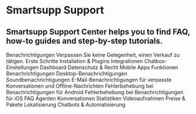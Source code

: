 # Smartsupp Support
## Smartsupp Support Center helps you to find FAQ, how-to guides and step-by-step tutorials.
Benachrichtigungen 
Verpassen Sie keine Gelegenheit, einen Verkauf zu tätigen. 
Erste Schritte 
Installation & Plugins 
Integrationen 
Chatbox-Einstellungen 
Dashboard 
Datenschutz & Recht 
Mobile Apps 
Funktionen 
Benachrichtigungen 
Desktop-Benachrichtigungen 
Soundbenachrichtigungen 
E-Mail-Benachrichtigungen für verpasste Konversationen und Offline-Nachrichten 
Fehlerbehebung bei Benachrichtigungen für Android 
Fehlerbehebung bei Benachrichtigungen für iOS 
FAQ 
Agenten 
Konversationen 
Statistiken 
Videoaufnahmen 
Preise & Pakete 
Lokalisierung 
Chatbots & Automatisierung

